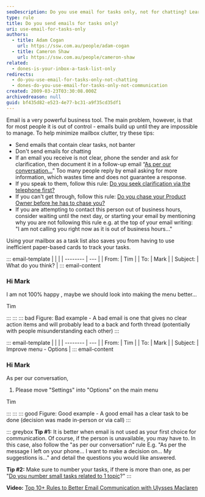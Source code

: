 ```yaml
---
seoDescription: Do you use email for tasks only, not for chatting? Learn how to minimize mailbox clutter and improve communication with these simple tips.
type: rule
title: Do you send emails for tasks only?
uri: use-email-for-tasks-only
authors:
  - title: Adam Cogan
    url: https://ssw.com.au/people/adam-cogan
  - title: Cameron Shaw
    url: https://ssw.com.au/people/cameron-shaw
related:
  - dones-is-your-inbox-a-task-list-only
redirects:
  - do-you-use-email-for-tasks-only-not-chatting
  - dones-do-you-use-email-for-tasks-only-not-communication
created: 2009-03-23T03:30:08.000Z
archivedreason: null
guid: bf435d82-e523-4e77-bc31-a9f35cd35df1
---
```


Email is a very powerful business tool. The main problem, however, is that for most people it is out of control - emails build up until they are impossible to manage. To help minimize mailbox clutter, try these tips:

<!--endintro-->

- Send emails that contain clear tasks, not banter
- Don't send emails for chatting
- If an email you receive is not clear, phone the sender and ask for clarification, then document it in a follow-up email “[As per our conversation...](/as-per-our-conversation-emails)” Too many people reply by email asking for more information, which wastes time and does not guarantee a response.
- If you speak to them, follow this rule: [Do you seek clarification via the telephone first?](/do-you-seek-clarification-via-the-telephone-first)
- If you can't get through, follow this rule: [Do you chase your Product Owner before he has to chase you?](/chase-the-product-owner-for-clarification)
- If you are attempting to contact this person out of business hours, consider waiting until the next day, or starting your email by mentioning why you are not following this rule e.g. at the top of your email writing:\
  "I am not calling you right now as it is out of business hours..."

Using your mailbox as a task list also saves you from having to use inefficient paper-based cards to track your tasks.

::: email-template
| | |
| -------- | --- |
| From: | Tim |
| To: | Mark |
| Subject: | What do you think? |
::: email-content

### Hi Mark

I am not 100% happy , maybe we should look into making the menu better...

Tim

:::
:::
::: bad
Figure: Bad example - A bad email is one that gives no clear action items and will probably lead to a back and forth thread (potentially with people misunderstanding each other)
:::

::: email-template
| | |
| -------- | --- |
| From: | Tim |
| To: | Mark |
| Subject: | Improve menu - Options |
::: email-content

### Hi Mark

As per our conversation,

1. Please move "Settings" into "Options" on the main menu

Tim

:::
:::
::: good
Figure: Good example - A good email has a clear task to be done (decision was made in-person or via call)
:::

::: greybox
**Tip #1:** It is better when email is not used as your first choice for communication. Of course, if the person is unavailable, you may have to. In this case, also follow the "as per our conversation" rule
E.g. "As per the message I left on your phone... I want to make a decision on... My suggestions is..." and detail the questions you would like answered.

**Tip #2:** Make sure to number your tasks, if there is more than one, as per "[Do you number small tasks related to 1 topic](/number-tasks-questions)?"
:::

**Video:** [Top 10+ Rules to Better Email Communication with Ulysses Maclaren](https://www.youtube.com/watch?v=LAqRokqq4jI)
